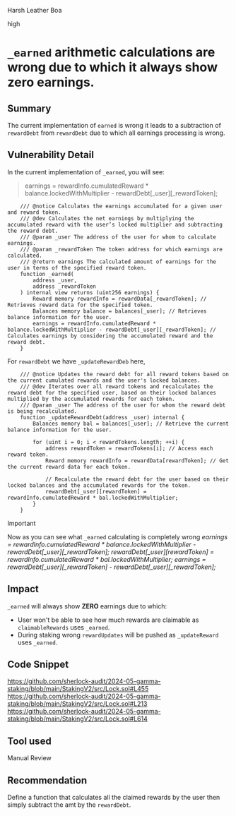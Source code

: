Harsh Leather Boa

high

# `_earned` arithmetic calculations are wrong due to which it always show zero earnings.

## Summary
The current implementation of `earned` is wrong it leads to a subtraction of  `rewardDebt` from `rewardDebt` due to which all earnings processing is wrong. 
## Vulnerability Detail
In the current implementation of  `_earned`, you will see:
>earnings = rewardInfo.cumulatedReward * balance.lockedWithMultiplier - rewardDebt[_user][_rewardToken];

```solidity
    /// @notice Calculates the earnings accumulated for a given user and reward token.
    /// @dev Calculates the net earnings by multiplying the accumulated reward with the user’s locked multiplier and subtracting the reward debt.
    /// @param _user The address of the user for whom to calculate earnings.
    /// @param _rewardToken The token address for which earnings are calculated.
    /// @return earnings The calculated amount of earnings for the user in terms of the specified reward token.
    function _earned(
        address _user,
        address _rewardToken
    ) internal view returns (uint256 earnings) {
        Reward memory rewardInfo = rewardData[_rewardToken]; // Retrieves reward data for the specified token.
        Balances memory balance = balances[_user]; // Retrieves balance information for the user.
        earnings = rewardInfo.cumulatedReward * balance.lockedWithMultiplier - rewardDebt[_user][_rewardToken]; // Calculates earnings by considering the accumulated reward and the reward debt.
    }
```
For `rewardDebt` we have `_updateRewardDeb` here,

```solidity
    /// @notice Updates the reward debt for all reward tokens based on the current cumulated rewards and the user's locked balances.
    /// @dev Iterates over all reward tokens and recalculates the reward debt for the specified user, based on their locked balances multiplied by the accumulated rewards for each token.
    /// @param _user The address of the user for whom the reward debt is being recalculated.
    function _updateRewardDebt(address _user) internal {
        Balances memory bal = balances[_user]; // Retrieve the current balance information for the user.

        for (uint i = 0; i < rewardTokens.length; ++i) {
            address rewardToken = rewardTokens[i]; // Access each reward token.
            Reward memory rewardInfo = rewardData[rewardToken]; // Get the current reward data for each token.

            // Recalculate the reward debt for the user based on their locked balances and the accumulated rewards for the token.
            rewardDebt[_user][rewardToken] = rewardInfo.cumulatedReward * bal.lockedWithMultiplier;
        }
    }
```
>[!IMPORTANT]
Now as you can see what `_earned` calculating is completely wrong
*earnings = rewardInfo.cumulatedReward * balance.lockedWithMultiplier - rewardDebt[_user][_rewardToken];
rewardDebt[_user][rewardToken] = rewardInfo.cumulatedReward * bal.lockedWithMultiplier;
earnings = rewardDebt[_user][_rewardToken] - rewardDebt[_user][_rewardToken];*

## Impact
`_earned` will always show **ZERO** earnings due to which:
- User won't be able to see how much rewards are claimable as `claimableRewards` uses `_earned`.
- During staking wrong `rewardUpdates` will be pushed as `_updateReward` uses `_earned`.
## Code Snippet
https://github.com/sherlock-audit/2024-05-gamma-staking/blob/main/StakingV2/src/Lock.sol#L455
https://github.com/sherlock-audit/2024-05-gamma-staking/blob/main/StakingV2/src/Lock.sol#L213
https://github.com/sherlock-audit/2024-05-gamma-staking/blob/main/StakingV2/src/Lock.sol#L614
## Tool used

Manual Review

## Recommendation
Define a function that calculates all the claimed rewards by the user then simply subtract the amt by the `rewardDebt`.